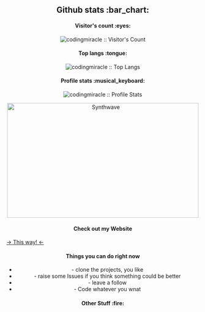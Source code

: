 <!---
codingmiracle/codingmiracle is a ✨ special ✨ repository because its `README.md` (this file) appears on your GitHub profile.
You can click the Preview link to take a look at your changes.
--->

<!--<img src="https://tenor.com/view/obiwan-hellothere-gif-7897520.gif" alt="Hello there -obi wan" height="auto" width="100%"/>
--->


<h2 align="center">Github stats :bar_chart:</h2>

<h4 align="center">Visitor's count :eyes:</h4>

<p align="center"><img src="https://profile-counter.glitch.me/{codingmiracle}/count.svg" alt="codingmiracle :: Visitor's Count" /></p>

<h4 align="center">Top langs :tongue:</h4>

<p align="center"><img src="https://github-readme-stats.vercel.app/api/top-langs/?username=codingmiracle&langs_count=10&theme=tokyonight&layout=compact" alt="codingmiracle :: Top Langs" /></p>

<h4 align="center">Profile stats :musical_keyboard:</h4>

<p align="center"><img src="https://github-readme-stats.vercel.app/api?username=codingmiracle&show_icons=true&theme=synthwave" alt="codingmiracle :: Profile Stats" /></p>

<p align="center"><img src="https://thumbs.gfycat.com/GoodnaturedFondGaur-size_restricted.gif" alt="Synthwave" height="300" width="500"></p>


<h4 align="center"> Check out my Website </h4>

[-> This way! <-](https://codingmiracle.github.io)

<h4 align="center"> Things you can do right now </h4>
<ul align="center">
  <li>- clone the projects, you like</li>
  <li>- raise some Issues if you think something could be better</li>
  <li>- leave a follow</li>
  <li>- Code whatever you wnat</li>
</ul>

<h4 align="center"> Other Stuff :fire: </h4>




